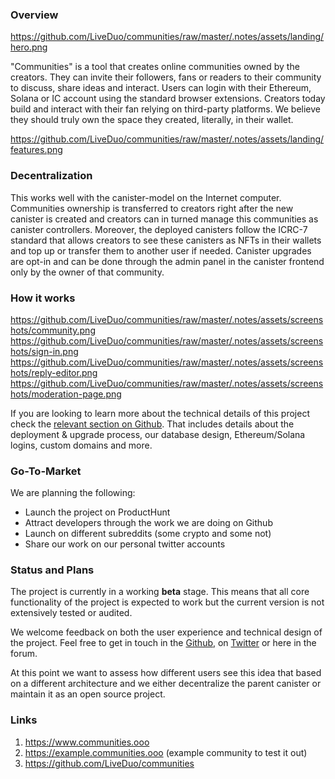 ### Overview

https://github.com/LiveDuo/communities/raw/master/.notes/assets/landing/hero.png

"Communities" is a tool that creates online communities owned by the creators. They can invite their followers, fans or readers to their community to discuss, share ideas and interact. Users can login with their Ethereum, Solana or IC account using the standard browser extensions. Creators today build and interact with their fan relying on third-party platforms. We believe they should truly own the space they created, literally, in their wallet.

https://github.com/LiveDuo/communities/raw/master/.notes/assets/landing/features.png

### Decentralization

This works well with the canister-model on the Internet computer. Communities ownership is transferred to creators right after the new canister is created and creators can in turned manage this communities as canister controllers. Moreover, the deployed canisters follow the ICRC-7 standard that allows creators to see these canisters as NFTs in their wallets and top up or transfer them to another user if needed. Canister upgrades are opt-in and can be done through the admin panel in the canister frontend only by the owner of that community.

### How it works

https://github.com/LiveDuo/communities/raw/master/.notes/assets/screenshots/community.png
https://github.com/LiveDuo/communities/raw/master/.notes/assets/screenshots/sign-in.png
https://github.com/LiveDuo/communities/raw/master/.notes/assets/screenshots/reply-editor.png
https://github.com/LiveDuo/communities/raw/master/.notes/assets/screenshots/moderation-page.png

If you are looking to learn more about the technical details of this project check the [relevant section on Github](https://github.com/LiveDuo/communities?tab=readme-ov-file#how-it-works). That includes details about the deployment & upgrade process, our database design, Ethereum/Solana logins, custom domains and more.

### Go-To-Market

We are planning the following:
- Launch the project on ProductHunt
- Attract developers through the work we are doing on Github
- Launch on different subreddits (some crypto and some not)
- Share our work on our personal twitter accounts

### Status and Plans

The project is currently in a working **beta** stage. This means that all core functionality of the project is expected to work but the current version is not extensively tested or audited.

We welcome feedback on both the user experience and technical design of the project. Feel free to get in touch in the [Github](https://github.com/LiveDuo/communities/issues), on [Twitter](twitter.com/andreas_tzionis) or here in the forum.

At this point we want to assess how different users see this idea that based on a different architecture and we either decentralize the parent canister or maintain it as an open source project.

### Links

1. https://www.communities.ooo
2. https://example.communities.ooo (example community to test it out)
3. https://github.com/LiveDuo/communities
